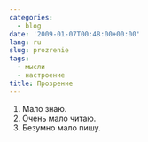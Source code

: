```yaml
---
categories:
  - blog
date: '2009-01-07T00:48:00+00:00'
lang: ru
slug: prozrenie
tags:
  - мысли
  - настроение
title: Прозрение
---
```




1. Мало знаю.
2. Очень мало читаю.
3. Безумно мало пишу.

